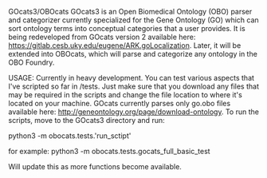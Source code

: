 GOcats3/OBOcats
GOcats3 is an Open Biomedical Ontology (OBO) parser and categorizer currently specialized for the Gene Ontology (GO) which can sort ontology terms into conceptual categories that a user provides. It is being redeveloped from GOcats version 2 available here: https://gitlab.cesb.uky.edu/eugene/ARK.goLocalization. Later, it will be extended into OBOcats, which will parse and categorize any ontology in the OBO Foundry.

USAGE:
Currently in heavy development. 
You can test various aspects that I've scripted so far in /tests. Just make sure that you download any files that may be required in the scripts and change the file location to where it's located on your machine. GOcats currently parses only go.obo files available here: http://geneontology.org/page/download-ontology. 
To run the scripts, move to the GOcats3 directory and run:

python3 -m obocats.tests.'run_sctipt'

for example:
python3 -m obocats.tests.gocats_full_basic_test 


Will update this as more functions become available. 
